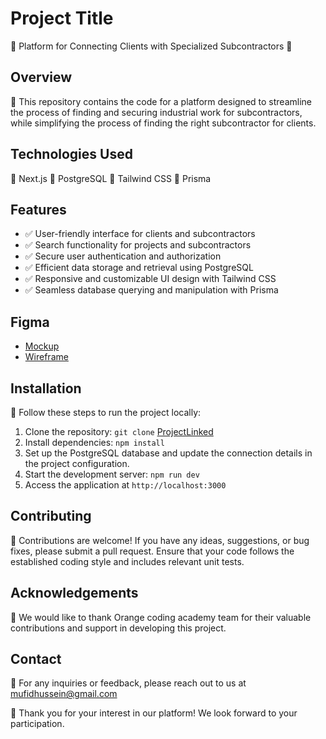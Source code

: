 # Project Title

🔧 Platform for Connecting Clients with Specialized Subcontractors 🔩

## Overview

📄 This repository contains the code for a platform designed to streamline the process of finding and securing industrial work for subcontractors, while simplifying the process of finding the right subcontractor for clients.

## Technologies Used

🔹 Next.js
🔹 PostgreSQL
🔹 Tailwind CSS
🔹 Prisma

## Features

- ✅ User-friendly interface for clients and subcontractors
- ✅ Search functionality for projects and subcontractors
- ✅ Secure user authentication and authorization
- ✅ Efficient data storage and retrieval using PostgreSQL
- ✅ Responsive and customizable UI design with Tailwind CSS
- ✅ Seamless database querying and manipulation with Prisma

## Figma
- [Mockup](https://www.figma.com/file/935fZnpjqL7brljozTA1kK/mockup-project?type=design&mode=design)
- [Wireframe](https://www.figma.com/file/RtbHM6hDSgG0JgUCN2bkvf/project-wirefram?type=whiteboard)

## Installation

🚀 Follow these steps to run the project locally:

1. Clone the repository: `git clone` [ProjectLinked](https://github.com/MufidAlnadi/ProjectLinked)
2. Install dependencies: `npm install`
3. Set up the PostgreSQL database and update the connection details in the project configuration.
4. Start the development server: `npm run dev`
5. Access the application at `http://localhost:3000`

## Contributing

🤝 Contributions are welcome! If you have any ideas, suggestions, or bug fixes, please submit a pull request. Ensure that your code follows the established coding style and includes relevant unit tests.


## Acknowledgements

🙏 We would like to thank Orange coding academy team for their valuable contributions and support in developing this project.

## Contact

📧 For any inquiries or feedback, please reach out to us at mufidhussein@gmail.com

🌟 Thank you for your interest in our platform! We look forward to your participation.
